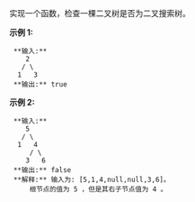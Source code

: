 实现一个函数，检查一棵二叉树是否为二叉搜索树。

 **示例 1:**

    
    
     **输入:**  
        2  
       / \  
      1   3  
     **输出:** true  
    

 **示例 2:**

    
    
     **输入:**  
        5  
       / \  
      1   4  
         / \  
        3   6  
     **输出:** false  
     **解释:** 输入为: [5,1,4,null,null,3,6]。  
         根节点的值为 5 ，但是其右子节点值为 4 。

